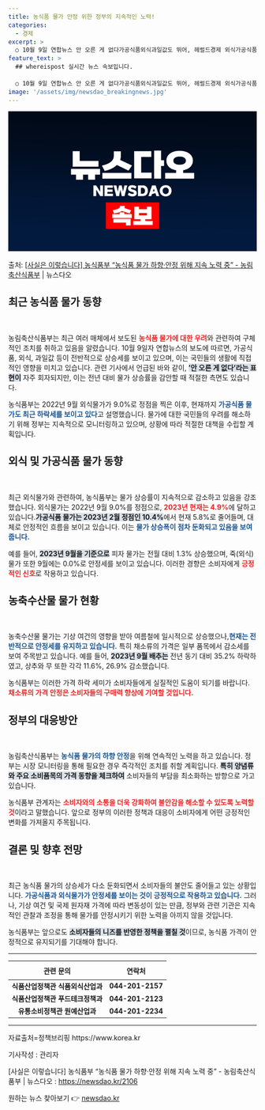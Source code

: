 ```yaml
---
title: 농식품 물가 안정 위한 정부의 지속적인 노력!
categories:
  - 경제
excerpt: >
  ○ 10월 9일 연합뉴스 안 오른 게 없다가공식품외식과일값도 뛰어, 헤럴드경제 외식가공식품유제품과일 가격 모…
feature_text: >
  ## whereispost 실시간 뉴스 속보입니다.

  ○ 10월 9일 연합뉴스 안 오른 게 없다가공식품외식과일값도 뛰어, 헤럴드경제 외식가공식품유제품과일 가격 모…
image: '/assets/img/newsdao_breakingnews.jpg'
---
```


![뉴스다오 속보](/assets/img/newsdao_breakingnews.jpg)

<p>출처: <a href="https://newsdao.kr/2106" rel="dofollow">[사실은 이렇습니다] 농식품부 “농식품 물가 하향·안정 위해 지속 노력 중” - 농림축산식품부</a> | 뉴스다오</p>

<h2 data-ke-size="size26">최근 농식품 물가 동향</h2>

<p data-ke-size="size16">&nbsp;</p>

농림축산식품부는 최근 여러 매체에서 보도된 <b><span style="color: #ee2323;">농식품 물가에 대한 우려</span></b>와 관련하여 구체적인 조치를 취하고 있음을 알렸습니다. 10월 9일자 연합뉴스의 보도에 따르면, 가공식품, 외식, 과일값 등이 전반적으로 상승세를 보이고 있으며, 이는 국민들의 생활에 직접적인 영향을 미치고 있습니다. 관련 기사에서 언급된 바와 같이, <b><span style="background-color: #21538527;">’안 오른 게 없다’라는 표현이</span></b> 자주 회자되지만, 이는 전년 대비 물가 상승률을 감안할 때 적절한 측면도 있습니다. 

농식품부는 2022년 9월 외식물가가 9.0%로 정점을 찍은 이후, 현재까지 <b><span style="color: #1a5490;">가공식품 물가도 최근 하락세를 보이고 있다</span></b>고 설명했습니다. 물가에 대한 국민들의 우려를 해소하기 위해 정부는 지속적으로 모니터링하고 있으며, 상황에 따라 적절한 대책을 수립할 계획입니다. 

<h2 data-ke-size="size26">외식 및 가공식품 물가 동향</h2>

<p data-ke-size="size16">&nbsp;</p>

최근 외식물가와 관련하여, 농식품부는 물가 상승률이 지속적으로 감소하고 있음을 강조했습니다. 외식물가는 2022년 9월 9.0%를 정점으로, <b><span style="color: #ee2323;">2023년 현재는 4.9%</span></b>에 달하고 있습니다.<b><span style="background-color: #21538527;">가공식품 물가는 2023년 2월 정점인 10.4%</span></b>에서 현재 5.8%로 줄어들며, 대체로 안정적인 흐름을 보이고 있습니다. 이는 <b><span style="color: #1a5490;">물가 상승폭이 점차 둔화되고 있음을 보여줍니다.</span></b>

예를 들어, <b><span style="background-color: #21538527;">2023년 9월을 기준으로</span></b> 피자 물가는 전월 대비 1.3% 상승했으며, 죽(외식) 물가 또한 9월에는 0.0%로 안정세를 보이고 있습니다. 이러한 경향은 소비자에게 <b><span style="color: #ee2323;">긍정적인 신호</span></b>로 작용하고 있습니다. 

<h2 data-ke-size="size26">농축수산물 물가 현황</h2>

<p data-ke-size="size16">&nbsp;</p>

농축수산물 물가는 기상 여건의 영향을 받아 여름철에 일시적으로 상승했으나,<b><span style="color: #1a5490;">현재는 전반적으로 안정세를 유지하고 있습니다.</span></b> 특히 채소류의 가격은 일부 품목에서 감소세를 보여 주목받고 있습니다. 예를 들어, <b><span style="background-color: #21538527;">2023년 9월 배추는</span></b> 전년 동기 대비 35.2% 하락하였고, 상추와 무 또한 각각 11.6%, 26.9% 감소했습니다.

농식품부는 이러한 가격 하락 세미가 소비자들에게 실질적인 도움이 되기를 바랍니다. <b><span style="color: #ee2323;">채소류의 가격 안정은 소비자들의 구매력 향상에 기여할 것입니다.</span></b>

<h2 data-ke-size="size26">정부의 대응방안</h2>

<p data-ke-size="size16">&nbsp;</p>

농림축산식품부는 <b><span style="color: #1a5490;">농식품 물가의 하향 안정</span></b>을 위해 연속적인 노력을 하고 있습니다. 정부는 시장 모니터링을 통해 필요한 경우 즉각적인 조치를 취할 계획입니다. <b><span style="background-color: #21538527;">특히 양념류와 주요 소비품목의 가격 동향을 체크하여</span></b> 소비자들의 부담을 최소화하는 방향으로 가고 있습니다.

농식품부 관계자는 <b><span style="color: #ee2323;">소비자와의 소통을 더욱 강화하여 불안감을 해소할 수 있도록 노력할 것</span></b>이라고 말했습니다. 앞으로 정부의 이러한 정책과 대응이 소비자에게 어떤 긍정적인 변화를 가져올지 주목됩니다.

<h2 data-ke-size="size26">결론 및 향후 전망</h2>

<p data-ke-size="size16">&nbsp;</p>

최근 농식품 물가의 상승세가 다소 둔화되면서 소비자들의 불안도 줄어들고 있는 상황입니다. <b><span style="color: #1a5490;">가공식품과 외식물가가 안정세를 보이는 것이 긍정적으로 작용하고 있습니다.</span></b> 그러나, 기상 여건 및 국제 원자재 가격에 따라 변동성이 있는 만큼, 정부와 관련 기관은 지속적인 관찰과 조정을 통해 물가를 안정시키기 위한 노력을 아끼지 않을 것입니다. 

농식품부는 앞으로도 <b><span style="background-color: #21538527;">소비자들의 니즈를 반영한 정책을 펼칠 것</span></b>이므로, 농식품 가격이 안정적으로 유지되기를 기대해야 합니다. 

<hr>
<table style="width: 100%; border-collapse: collapse;">
    <thead>
        <tr>
            <th style="text-align: center; height: 30px;">관련 문의</th>
            <th style="text-align: center; height: 30px;">연락처</th>
        </tr>
    </thead>
    <tbody>
        <tr>
            <td style="text-align: center; height: 17px;"><b>식품산업정책관 식품외식산업과</b></td>
            <td style="text-align: center; height: 17px;"><b>044-201-2157</b></td>
        </tr>
        <tr>
            <td style="text-align: center; height: 17px;"><b>식품산업정책관 푸드테크정책과</b></td>
            <td style="text-align: center; height: 17px;"><b>044-201-2123</b></td>
        </tr>
        <tr>
            <td style="text-align: center; height: 17px;"><b>유통소비정책관 원예산업과</b></td>
            <td style="text-align: center; height: 17px;"><b>044-201-2234</b></td>
        </tr>
    </tbody>
</table>
<hr>

<p data-ke-size="size16">자료출처=정책브리핑 https://www.korea.kr</p>
<p data-ke-size="size16">기사작성 : 관리자</p>
<p data-ke-size="size16">[사실은 이렇습니다] 농식품부 “농식품 물가 하향·안정 위해 지속 노력 중” - 농림축산식품부 | 뉴스다오 : <a href="https://newsdao.kr/2106">https://newsdao.kr/2106</a></p> 

원하는 뉴스 찾아보기 👉 <a href="https://newsdao.kr" rel="dofollow">newsdao.kr</a>


